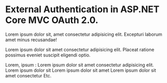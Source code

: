 # External Authentication in ASP.NET Core MVC OAuth 2.0.
Lorem ipsum dolor sit, amet consectetur adipisicing elit. Excepturi laborum amet minus recusandae!

Lorem ipsum dolor sit amet consectetur adipisicing elit. Placeat ratione possimus eveniet suscipit eligendi optio.

Lorem, ipsum :
Lorem ipsum dolor sit amet consectetur adipisicing elit.
Lorem ipsum dolor sit
Lorem ipsum dolor sit amet
Lorem ipsum dolor sit amet consectetur
Etc.

